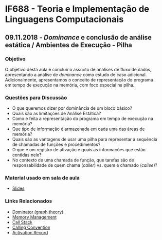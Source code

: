 # IF688 - Teoria e Implementação de Linguagens Computacionais

## 09.11.2018 - _Dominance_ e conclusão de análise estática / Ambientes de Execução - Pilha

### Objetivo

O objetivo desta aula é concluir o assunto de análises de fluxo de dados, apresentando a análise de _dominance_ como estudo de caso adicional. 
Adicionalmente, apresentamos o conceito de representação do programa em tempo de execução na memória, com foco especial na pilha. 

### Questões para Discussão

- O que queremos dizer por dominância de um bloco básico? 
- Quais são as limitações de Análise Estática?
- Como é feita a representação do programa em tempo de execução na memória?
- Que tipo de informação é armazenada em cada uma das áreas de memória? 
- Quais são as vantagens de usar uma pilha para representar a sequência de chamadas de funções e procedimentos?
- O que é um registro de ativação e quais as informações que estão contidas nele?
- No contexto de uma chamada de função, que tarefas são de responsabilidade de quem chama (_caller_) vs. quem é chamado (_callee_)?

### Material usado em sala de aula

- [Slides](https://drive.google.com/open?id=1cLQr60puWQu2b7gxLq3ac3a_HL_sxdkI)

### Links Relacionados

- [Dominator (graph theory)](https://en.wikipedia.org/wiki/Dominator_(graph_theory))
- [Memory Management](https://en.wikipedia.org/wiki/Memory_management)
- [Call Stack](https://en.wikipedia.org/wiki/Call_stack)
- [Calling Convention](https://en.wikipedia.org/wiki/Calling_convention)
- [Activation Record](http://wiki.c2.com/?ActivationRecord)